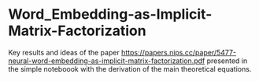 # Word_Embedding-as-Implicit-Matrix-Factorization
Key results and ideas of the paper https://papers.nips.cc/paper/5477-neural-word-embedding-as-implicit-matrix-factorization.pdf presented in the simple noteboook with the derivation of the main theoretical equations.
